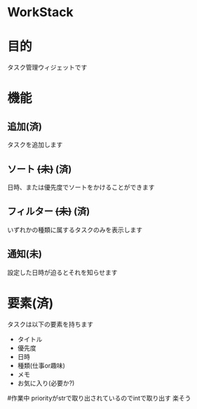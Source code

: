 # WorkStack
# 目的
タスク管理ウィジェットです

# 機能
## 追加(済)
タスクを追加します

## ソート ~~(未)~~ (済)
日時、または優先度でソートをかけることができます

## フィルター ~~(未)~~ (済)
いずれかの種類に属するタスクのみを表示します

## 通知(未)
設定した日時が迫るとそれを知らせます

# 要素(済)
タスクは以下の要素を持ちます
 - タイトル
 - 優先度
 - 日時
 - 種類(仕事or趣味)
 - メモ
 - お気に入り(必要か?)

#作業中
priorityがstrで取り出されているのでintで取り出す
楽そう

